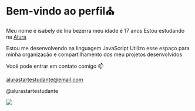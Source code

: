 # Bem-vindo ao perfil⛪

Meu nome é isabely de lira bezerra
meu idade é 17 anos
Estou estudando na [Alura](https://wwww.alura.com.br)

Estou me desenvolvendo na linguagem JavaScript
Utilizo esse espaço para minha organização e compartilhamento dos meu projetos desenvolvidos

Você pode entrar em contato comigo 📫

alurastartestudante@email.com

@alurastartestudante

![](https://media1.tenor.com/m/joD0hSvaVYUAAAAd/avataro-sentai-donbrothers-super-sentai.gif)
